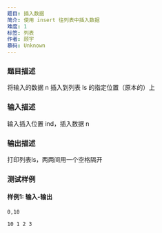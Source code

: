 ```yaml
---
题目: 插入数据
简介: 使用 insert 往列表中插入数据
难度: 1
标签: 列表
作者: 顾宇
慕码: Unknown
---
```


### 题目描述

将输入的数据 n 插入到列表 ls 的指定位置（原本的）上

### 输入描述

输入插入位置 ind，插入数据 n

### 输出描述

打印列表ls，两两间用一个空格隔开

### 测试样例

#### 样例1: 输入-输出

```
0,10
```

```
10 1 2 3
```

